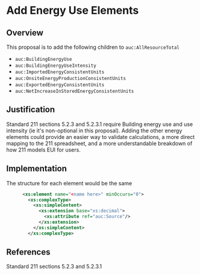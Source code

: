# Add Energy Use Elements

## Overview

This proposal is to add the following children to `auc:AllResourceTotal`
- `auc:BuildingEnergyUse`
- `auc:BuildingEnergyUseIntensity`
- `auc:ImportedEnergyConsistentUnits`
- `auc:OnsiteEnergyProductionConsistentUnits`
- `auc:ExportedEnergyConsistentUnits`
- `auc:NetIncreaseInStoredEnergyConsistentUnits`

## Justification

Standard 211 sections 5.2.3 and 5.2.3.1 require Building energy use and use intensity (ie it's non-optional in this proposal). Adding the other energy elements could provide an easier way to validate calculations, a more direct mapping to the 211 spreadsheet, and a more understandable breakdown of how 211 models EUI for users.

## Implementation

The structure for each element would be the same
```xml
      <xs:element name="<name here>" minOccurs="0">
        <xs:complexType>
          <xs:simpleContent>
            <xs:extension base="xs:decimal">
              <xs:attribute ref="auc:Source"/>
            </xs:extension>
          </xs:simpleContent>
        </xs:complexType>
```

## References

Standard 211 sections 5.2.3 and 5.2.3.1
